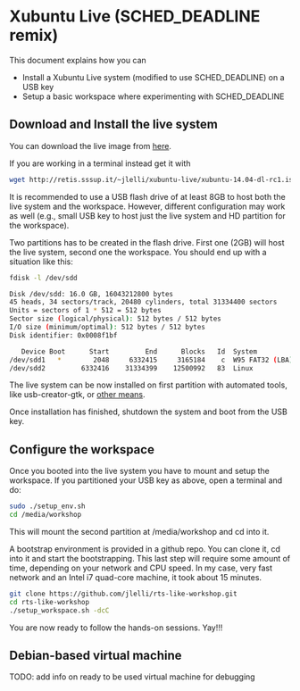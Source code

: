 Xubuntu Live (SCHED_DEADLINE remix)
=========

This document explains how you can

  - Install a Xubuntu Live system (modified to use SCHED_DEADLINE) on a USB key
  - Setup a basic workspace where experimenting with SCHED_DEADLINE

Download and Install the live system
-----------

You can download the live image from [here].

If you are working in a terminal instead get it with

```sh
wget http://retis.sssup.it/~jlelli/xubuntu-live/xubuntu-14.04-dl-rc1.iso
```

It is recommended to use a USB flash drive of at least 8GB to host both the
live system and the workspace. However, different configuration may work as
well (e.g., small USB key to host just the live system and HD partition for the
workspace).

Two partitions has to be created in the flash drive. First one (2GB) will host
the live system, second one the workspace. You should end up with a situation
like this:

```sh
fdisk -l /dev/sdd

Disk /dev/sdd: 16.0 GB, 16043212800 bytes
45 heads, 34 sectors/track, 20480 cylinders, total 31334400 sectors
Units = sectors of 1 * 512 = 512 bytes
Sector size (logical/physical): 512 bytes / 512 bytes
I/O size (minimum/optimal): 512 bytes / 512 bytes
Disk identifier: 0x0008f1bf

   Device Boot      Start         End      Blocks   Id  System
/dev/sdd1   *        2048     6332415     3165184    c  W95 FAT32 (LBA)
/dev/sdd2         6332416    31334399    12500992   83  Linux
```

The live system can be now installed on first partition with automated tools,
like usb-creator-gtk, or [other means].

Once installation has finished, shutdown the system and boot from the USB key.

Configure the workspace
-----------------------

Once you booted into the live system you have to mount and setup the workspace.
If you partitioned your USB key as above, open a terminal and do:

```sh
sudo ./setup_env.sh
cd /media/workshop
```

This will mount the second partition at /media/workshop and cd into it.

A bootstrap environment is provided in a github repo. You can clone it, cd into
it and start the bootstrapping. This last step will require some amount of
time, depending on your network and CPU speed. In my case, very fast network
and an Intel i7 quad-core machine, it took about 15 minutes.

```sh
git clone https://github.com/jlelli/rts-like-workshop.git
cd rts-like-workshop
./setup_workspace.sh -dcC
```

You are now ready to follow the hands-on sessions. Yay!!!

Debian-based virtual machine
----------------------------

TODO: add info on ready to be used virtual machine for debugging


[here]:http://retis.sssup.it/~jlelli/xubuntu-live/xubuntu-14.04-dl-rc1.iso
[other means]:https://help.ubuntu.com/community/Installation/FromUSBStick
